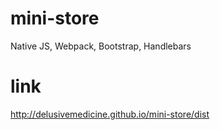 # mini-store

Native JS, Webpack, Bootstrap, Handlebars

# link
http://delusivemedicine.github.io/mini-store/dist
